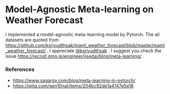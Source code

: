 # Model-Agnostic Meta-learning on Weather Forecast
I implemented a model-agnostic meta-learning model by Pytorch. The all datasets are quoted from https://github.com/ksriyudthsak/maml_weather_forecast/blob/master/maml_weather_forecast/ . I appreciate [@ksriyudthsak](https://github.com/ksriyudthsak) . I suggest you check the issue https://recruit.gmo.jp/engineer/jisedai/blog/meta-learning/ .
### References  
- https://www.sagargv.com/blog/meta-learning-in-pytorch/
- https://qiita.com/gen10nal/items/204bc92de1a4147e5e18

